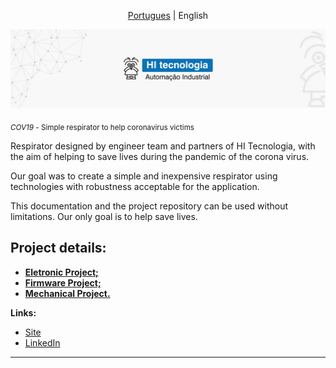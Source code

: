 <p align="center">
  <a href="https://github.com/hitecnologia/cov19/tree/master/#cov19">Portugues</a> |
  <span>English</span>
</p>

<p align="center">
  <img src="./docs/assets/banner.jpg" >
</p>

<sub>*COV19* - Simple respirator to help coronavirus victims </sub>

Respirator designed by engineer team and partners of HI Tecnologia, with the aim of helping to save lives during the pandemic of the corona virus.

Our goal was to create a simple and inexpensive respirator using technologies with robustness acceptable for the application.

This documentation and the project repository can be used without limitations. Our only goal is to help save lives.

## Project details:

* **<a href="https://github.com/hitecnologia/cov19/tree/master/project/electronic">Eletronic Project;</a>**
* **<a href="https://github.com/hitecnologia/cov19/tree/master/project/firmware">Firmware Project;</a>**
* **<a href="https://github.com/hitecnologia/cov19/tree/master/project/mechanical">Mechanical Project.</a>** 


**Links:**
* [Site](https://www.hitecnologia.com.br/)
* [LinkedIn](https://www.linkedin.com/company/hi-tecnologia/)

---





